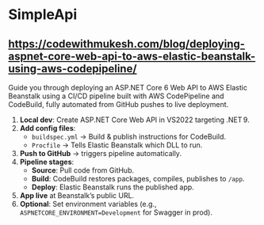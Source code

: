 # SimpleApi
https://codewithmukesh.com/blog/deploying-aspnet-core-web-api-to-aws-elastic-beanstalk-using-aws-codepipeline/
---
Guide you through deploying an ASP.NET Core 6 Web API to AWS Elastic Beanstalk using a CI/CD pipeline built with AWS CodePipeline and CodeBuild, fully automated from GitHub pushes to live deployment.
1. **Local dev**: Create ASP.NET Core Web API in VS2022 targeting .NET 9.
2. **Add config files**:  
   - `buildspec.yml` → Build & publish instructions for CodeBuild.  
   - `Procfile` → Tells Elastic Beanstalk which DLL to run.  
3. **Push to GitHub** → triggers pipeline automatically.  
4. **Pipeline stages**:  
   - **Source**: Pull code from GitHub.  
   - **Build**: CodeBuild restores packages, compiles, publishes to `/app`.  
   - **Deploy**: Elastic Beanstalk runs the published app.  
5. **App live** at Beanstalk’s public URL.  
6. **Optional**: Set environment variables (e.g., `ASPNETCORE_ENVIRONMENT=Development` for Swagger in prod).  
